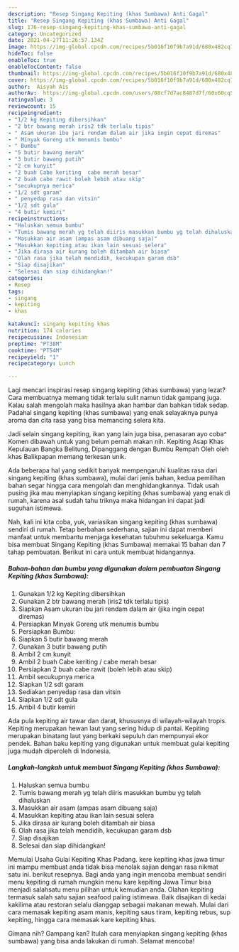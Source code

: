 ```yaml
---
description: "Resep Singang Kepiting (khas Sumbawa) Anti Gagal"
title: "Resep Singang Kepiting (khas Sumbawa) Anti Gagal"
slug: 176-resep-singang-kepiting-khas-sumbawa-anti-gagal
category: Uncategorized
date: 2021-04-27T11:26:57.134Z
image: https://img-global.cpcdn.com/recipes/5b016f10f9b7a91d/680x482cq70/singang-kepiting-khas-sumbawa-foto-resep-utama.jpg
hideToc: false
enableToc: true
enableTocContent: false
thumbnail: https://img-global.cpcdn.com/recipes/5b016f10f9b7a91d/680x482cq70/singang-kepiting-khas-sumbawa-foto-resep-utama.jpg
cover: https://img-global.cpcdn.com/recipes/5b016f10f9b7a91d/680x482cq70/singang-kepiting-khas-sumbawa-foto-resep-utama.jpg
author:  Aisyah Ais
authorAv:  https://img-global.cpcdn.com/users/08cf7d7ac8487d7f/60x60cq50/avatar.jpg
ratingvalue: 3
reviewcount: 15
recipeingredient:
- "1/2 kg Kepiting dibersihkan"
- "2 btr bawang merah iris2 tdk terlalu tipis"
- " Asam ukuran ibu jari rendam dalam air jika ingin cepat diremas"
- " Minyak Goreng utk menumis bumbu"
- " Bumbu"
- "5 butir bawang merah"
- "3 butir bawang putih"
- "2 cm kunyit"
- "2 buah Cabe keriting  cabe merah besar"
- "2 buah cabe rawit boleh lebih atau skip"
- "secukupnya merica"
- "1/2 sdt garam"
- " penyedap rasa dan vitsin"
- "1/2 sdt gula"
- "4 butir kemiri"
recipeinstructions:
- "Haluskan semua bumbu"
- "Tumis bawang merah yg telah diiris masukkan bumbu yg telah dihaluskan"
- "Masukkan air asam (ampas asam dibuang saja)"
- "Masukkan kepiting atau ikan lain sesuai selera"
- "Jika dirasa air kurang boleh ditambah air biasa"
- "Olah rasa jika telah mendidih, kecukupan garam dsb"
- "Siap disajikan"
- "Selesai dan siap dihidangkan!"
categories:
- Resep
tags:
- singang
- kepiting
- khas

katakunci: singang kepiting khas 
nutrition: 174 calories
recipecuisine: Indonesian
preptime: "PT38M"
cooktime: "PT54M"
recipeyield: "1"
recipecategory: Lunch

---
```



Lagi mencari inspirasi resep singang kepiting (khas sumbawa) yang lezat? Cara membuatnya memang tidak terlalu sulit namun tidak gampang juga. Kalau salah mengolah maka hasilnya akan hambar dan bahkan tidak sedap. Padahal singang kepiting (khas sumbawa) yang enak selayaknya punya aroma dan cita rasa yang bisa memancing selera kita.


Jadi selain singang kepiting, ikan yang lain juga bisa, penasaran ayo coba^ Komen dibawah untuk yang belum pernah makan nih. Kepiting Asap Khas Kepulauan Bangka Belitung, Dipanggang dengan Bumbu Rempah Oleh oleh khas Balikpapan memang terkesan unik.

Ada beberapa hal yang sedikit banyak mempengaruhi kualitas rasa dari singang kepiting (khas sumbawa), mulai dari jenis bahan, kedua pemilihan bahan segar hingga cara mengolah dan menghidangkannya. Tidak usah pusing jika mau menyiapkan singang kepiting (khas sumbawa) yang enak di rumah, karena asal sudah tahu triknya maka hidangan ini dapat jadi suguhan istimewa.


Nah, kali ini kita coba, yuk, variasikan singang kepiting (khas sumbawa) sendiri di rumah. Tetap berbahan sederhana, sajian ini dapat memberi manfaat untuk membantu menjaga kesehatan tubuhmu sekeluarga. Kamu bisa membuat Singang Kepiting (khas Sumbawa) memakai 15 bahan dan 7 tahap pembuatan. Berikut ini cara untuk membuat hidangannya.

<!--inarticleads1-->

##### Bahan-bahan dan bumbu yang digunakan dalam pembuatan Singang Kepiting (khas Sumbawa):

1. Gunakan 1/2 kg Kepiting dibersihkan
1. Gunakan 2 btr bawang merah (iris2 tdk terlalu tipis)
1. Siapkan  Asam ukuran ibu jari rendam dalam air (jika ingin cepat diremas)
1. Persiapkan  Minyak Goreng utk menumis bumbu
1. Persiapkan  Bumbu:
1. Siapkan 5 butir bawang merah
1. Gunakan 3 butir bawang putih
1. Ambil 2 cm kunyit
1. Ambil 2 buah Cabe keriting / cabe merah besar
1. Persiapkan 2 buah cabe rawit (boleh lebih atau skip)
1. Ambil secukupnya merica
1. Siapkan 1/2 sdt garam
1. Sediakan  penyedap rasa dan vitsin
1. Siapkan 1/2 sdt gula
1. Ambil 4 butir kemiri


Ada pula kepiting air tawar dan darat, khususnya di wilayah-wilayah tropis. Kepiting merupakan hewan laut yang sering hidup di pantai. Kepiting merupakan binatang laut yang berkaki sepuluh dan mempunyai ekor pendek. Bahan baku kepiting yang digunakan untuk membuat gulai kepiting juga mudah diperoleh di Indonesia. 

<!--inarticleads2-->

##### Langkah-langkah untuk membuat Singang Kepiting (khas Sumbawa):

1. Haluskan semua bumbu
1. Tumis bawang merah yg telah diiris masukkan bumbu yg telah dihaluskan
1. Masukkan air asam (ampas asam dibuang saja)
1. Masukkan kepiting atau ikan lain sesuai selera
1. Jika dirasa air kurang boleh ditambah air biasa
1. Olah rasa jika telah mendidih, kecukupan garam dsb
1. Siap disajikan
1. Selesai dan siap dihidangkan!

Memulai Usaha Gulai Kepiting Khas Padang. kere kepiting khas jawa timur ini mampu membuat anda tidak bisa menolak sajian dengan rasa nikmat satu ini. berikut resepnya. Bagi anda yang ingin mencoba membuat sendiri menu kepiting di rumah mungkin menu kare kepiting Jawa Timur bisa menjadi salahsatu menu pilihan untuk kemudian anda. Olahan kepiting termasuk salah satu sajian seafood paling istimewa. Baik disajikan di kedai kakilima atau restoran selalu dianggap sebagai makanan mewah. Mulai dari cara memasak kepiting asam manis, kepiting saus tiram, kepiting rebus, sup kepiting, hingga cara memasak kare kepiting khas. 

Gimana nih? Gampang kan? Itulah cara menyiapkan singang kepiting (khas sumbawa) yang bisa anda lakukan di rumah. Selamat mencoba!
